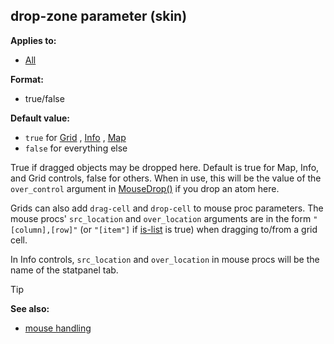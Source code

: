 ## drop-zone parameter (skin)

<!-- -->
**Applies to:**
+   [All](/ref/skin/control.md) 
<!-- -->
**Format:**
+   true/false
<!-- -->
**Default value:**
+   `true` for [Grid](/ref/skin/control/grid.md) ,
    [Info](/ref/skin/control/info.md) , [Map](/ref/skin/control/map.md) 
+   `false` for everything else


True if dragged objects may be dropped here. Default is true
for Map, Info, and Grid controls, false for others. When in use, this
will be the value of the `over_control` argument in
[MouseDrop()](/ref/client/proc/MouseDrop.md)  if you drop an atom here.


Grids can also add `drag-cell` and `drop-cell` to mouse proc
parameters. The mouse procs\' `src_location` and `over_location`
arguments are in the form `"[column],[row]"` (or `"[item"]` if
[is-list](/ref/skin/param/is-list.md) is true) when dragging
to/from a grid cell. 

In Info controls, `src_location` and
`over_location` in mouse procs will be the name of the statpanel tab.

> [!TIP] 
> **See also:**
> +   [mouse handling](/ref/DM/mouse.md) 